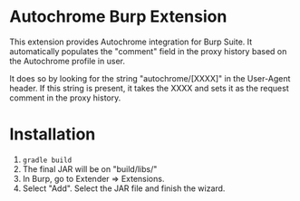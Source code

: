 # Autochrome Burp Extension

This extension provides Autochrome integration for Burp Suite. It automatically populates the "comment" field in the proxy history based on the Autochrome profile in user.

It does so by looking for the string "autochrome/\[XXXX\]" in the User-Agent header. If this string is present, it takes the XXXX and sets it as the request comment in the proxy history.

# Installation

1. `gradle build`
1. The final JAR will be on "build/libs/"
1. In Burp, go to Extender => Extensions.
1. Select "Add". Select the JAR file and finish the wizard.
